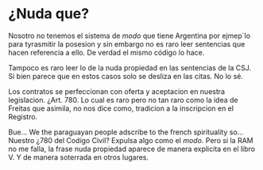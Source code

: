 # ¿Nuda que?

Nosotro no tenemos el sistema de _modo_ que tiene Argentina por ejmep`lo para tyrasmitir la posesion y sin embargo no es raro leer sentencias que  hacen referencia a ello. De verdad el mismo código lo hace.

Tampoco es raro leer lo de la nuda propiedad en las sentencias de la CSJ. Si bien parece que en estos casos solo se desliza en las citas. No lo sé.

Los contratos se perfeccionan con oferta y aceptacion en nuestra legislacion. ¿Art. 780. Lo cual es raro pero no tan raro como la idea de Freitas que asimila, no nos dice como, tradicion a la inscripcion en el Registro.

Bue... We the paraguayan people adscribe to the french spirituality so... Nuestro ¿780 del Codigo Civil? Expulsa algo como el _modo_. Pero si la RAM no me falla, la frase nuda propiedad aparece de manera explicita en el libro V. Y de manera soterrada en otros lugares.
